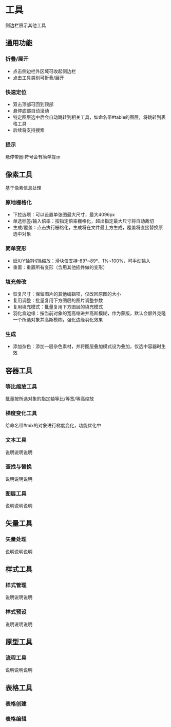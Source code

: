 # 工具
<span style="keyInfo">侧边栏展示其他工具</span>
## 通用功能
### 折叠/展开
+ 点击侧边栏外区域可收起侧边栏
+ 点击工具类别可折叠/展开
### 快速定位
+ 双击顶部可回到顶部
+ 悬停底部自动滚动
+ 特定图层选中后会自动跳转到相关工具，如命名带#table的图层，将跳转到表格工具
+ 后续将支持搜索
### 提示
悬停带圈i符号会有简单提示

## 像素工具
<span style="keyInfo">基于像素信息处理</span>
### 原地栅格化
+ 下拉选项：可以设置单张图最大尺寸，最大4096px
+ 单选标签/输入倍率：按指定倍率栅格化，超出指定最大尺寸将自动裁切
+ 生成/覆盖：点击执行栅格化，生成将在文件最上方生成，覆盖将直接替换原选中对象
### 简单变形
+ 延X/Y轴斜切&缩放：滑块仅支持-89°\~89°、1%\~100%，可手动输入
+ 重置：重置所有变形（含用其他插件做的变形）
### 填充修改
+ 恢复尺寸：保留图片的其他编辑项，仅改回原图的大小
+ 复用调整：批量复用下方图层的图片调整参数
+ 复用填充模式：批量复用下方图层的填充模式
+ 羽化盒边缘：按当前对象的宽高缩进并高斯模糊，作为蒙版，默认会额外克隆一个所选对象并高斯模糊，强化边缘羽化效果
### 生成
+ 添加杂色：添加一层杂色素材，并将图层叠加模式设为叠加，仅选中容器时生效
  
## 容器工具
### 等比缩放工具
批量按所选对象的指定轴等比/等宽/等高缩放
### 梯度变化工具
给命名带#mix的对象进行梯度变化，功能优化中
### 文本工具
说明说明说明
### 查找与替换
说明说明说明
### 图层工具
说明说明说明

## 矢量工具
### 矢量处理
说明说明说明

## 样式工具
### 样式管理
说明说明说明
### 样式预设
说明说明说明

## 原型工具
### 流程工具
说明说明说明

## 表格工具
### 表格创建
### 表格编辑
